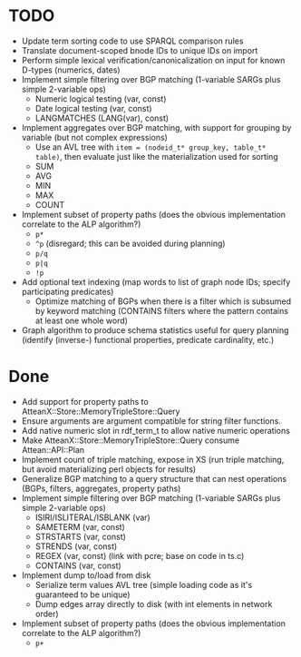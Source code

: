 TODO
====

* Update term sorting code to use SPARQL comparison rules
* Translate document-scoped bnode IDs to unique IDs on import
* Perform simple lexical verification/canonicalization on input for known D-types (numerics, dates)
* Implement simple filtering over BGP matching (1-variable SARGs plus simple 2-variable ops)
    * Numeric logical testing (var, const)
    * Date logical testing (var, const)
    * LANGMATCHES (LANG(var), const)
* Implement aggregates over BGP matching, with support for grouping by variable (but not complex expressions)
	* Use an AVL tree with `item = (nodeid_t* group_key, table_t* table)`, then evaluate just like the materialization used for sorting
    * SUM
    * AVG
    * MIN
    * MAX
    * COUNT
* Implement subset of property paths (does the obvious implementation correlate to the ALP algorithm?)
    * `p*`
    * `^p` (disregard; this can be avoided during planning)
    * `p/q`
    * `p|q`
    * `!p`
* Add optional text indexing (map words to list of graph node IDs; specify participating predicates)
    * Optimize matching of BGPs when there is a filter which is subsumed by keyword matching (CONTAINS filters where the pattern contains at least one whole word)
* Graph algorithm to produce schema statistics useful for query planning (identify (inverse-) functional properties, predicate cardinality, etc.)

Done
====

* Add support for property paths to AtteanX::Store::MemoryTripleStore::Query
* Ensure arguments are argument compatible for string filter functions.
* Add native numeric slot in rdf_term_t to allow native numeric operations
* Make AtteanX::Store::MemoryTripleStore::Query consume Attean::API::Plan
* Implement count of triple matching, expose in XS (run triple matching, but avoid materializing perl objects for results)
* Generalize BGP matching to a query structure that can nest operations (BGPs, filters, aggregates, property paths)
* Implement simple filtering over BGP matching (1-variable SARGs plus simple 2-variable ops)
    * ISIRI/ISLITERAL/ISBLANK (var)
    * SAMETERM (var, const)
    * STRSTARTS (var, const)
    * STRENDS (var, const)
    * REGEX (var, const) (link with pcre; base on code in ts.c)
    * CONTAINS (var, const)
* Implement dump to/load from disk
    * Serialize term values AVL tree (simple loading code as it's guaranteed to be unique)
    * Dump edges array directly to disk (with int elements in network order)
* Implement subset of property paths (does the obvious implementation correlate to the ALP algorithm?)
    * `p+`
